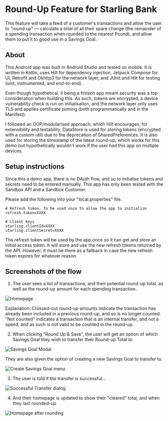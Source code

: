 # Round-Up Feature for Starling Bank

This feature will take a feed of a customer's transactions and allow the user to "round up" — calculate a total of all their spare change (the remainder of a spending transaction when rounded to the nearest Pound), and allow them to put it to good use in a Savings Goal.

## About

This Android app was built in Android Studio and tested on mobile.
It is written in Kotlin, uses Hilt for dependency injection, Jetpack Compose for UI, Retrofit and Okhttp3 for the network layer, and JUnit and Hilt for testing (unit, instrumented, and end-to-end).

Even though hypothetical, it being a fintech app meant security was a top consideration when building this. As such, tokens are encrypted, a device vulnerability check is run on initialisation, and the network layer only uses TLS and applies certificate pinning (both programmatically and in the Manifest).

I followed an OOP/modularised approach, which Hilt encourages, for extensibility and testability.
DataStore is used for storing tokens (encrypted with a custom util) due to the deprecation of SharedPreferences. It is also used for storing the timestamp of the latest round-up, which works for this demo but hypothetically wouldn't work if the user had this app on multiple devices.

## Setup instructions

Since this a demo app, there is no OAuth flow, and so to initialise tokens and secrets need to be entered manually. This app has only been tested with the Sandbox API and a Sandbox Customer.

Please add the following into your "local.properties" file.

```
# Refresh token, to be used once to allow the app to initialise
refresh.token=XXXX

# Client keys
starling.clientId=XXXX
starling.clientSecret=XXXX
```

The refresh token will be used by the app once so it can get and store an initial access token. It will store and use the new refresh tokens returned by the API.
However, it must be there as a fallback in case the new refresh token expires for whatever reason.

## Screenshots of the flow

1. The user sees a list of transactions, and their potential round-up total, as well as the round-up amount for each spending transaction.

![Homepage](readme_screenshots/homepage.png)

Explanation: Crossed-out round-up amounts indicate the transaction has already been included in a previous round-up, and so is no longer counted.
"Not counted" indicates a transaction that is an internal transfer, and not a spend, and as such is not valid to be counted in the round-up.

2. When clicking "Round Up & Save", the user will get an option of which Savings Goal they wish to transfer their Round-up Total to

![Savings Goal Modal](readme_screenshots/savingsgoalmodal.png)

They are also given the option of creating a new Savings Goal to transfer to.

![Create Savings Goal menu](readme_screenshots/createandtransfer.png)

3. The user is told if the transfer is successful...

![Successful Transfer dialog](readme_screenshots/transfersuccess.png)

4. And their homepage is updated to show their "cleared" total, and when they last rounded-up

![Homepage after rounding](readme_screenshots/homepage_afterrounding.png)
